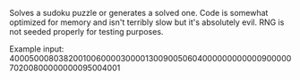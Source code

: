 Solves a sudoku puzzle or generates a solved one. Code is somewhat optimized for memory and isn't terribly slow but it's absolutely evil. RNG is not seeded properly for testing purposes.

Example input:
400050008038200100600003000013009005060400000000000090000070200800000000095004001
